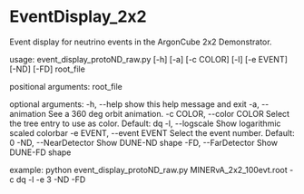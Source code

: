 # EventDisplay_2x2
Event display for neutrino events in the ArgonCube 2x2 Demonstrator.

usage: event_display_protoND_raw.py [-h] [-a] [-c COLOR] [-l] [-e EVENT] [-ND]
                                    [-FD]
                                    root_file

positional arguments:
  root_file

optional arguments:
  -h, --help            show this help message and exit
  -a, --animation       See a 360 deg orbit animation.
  -c COLOR, --color COLOR
                        Select the tree entry to use as color. Default: dq
  -l, --logscale        Show logarithmic scaled colorbar
  -e EVENT, --event EVENT
                        Select the event number. Default: 0
  -ND, --NearDetector   Show DUNE-ND shape
  -FD, --FarDetector    Show DUNE-FD shape

example: python event_display_protoND_raw.py MINERvA_2x2_100evt.root -c dq -l -e 3 -ND -FD
